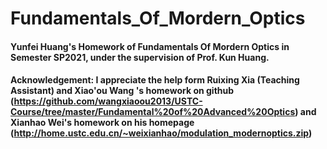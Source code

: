 # Fundamentals_Of_Mordern_Optics

#### Yunfei Huang's Homework of Fundamentals Of Mordern Optics in Semester SP2021, under the supervision of Prof. Kun Huang.

#### Acknowledgement: I appreciate the help form Ruixing Xia (Teaching Assistant) and Xiao'ou Wang 's homework on github (https://github.com/wangxiaoou2013/USTC-Course/tree/master/Fundamental%20of%20Advanced%20Optics) and Xianhao Wei's homework on his homepage (http://home.ustc.edu.cn/~weixianhao/modulation_modernoptics.zip)
